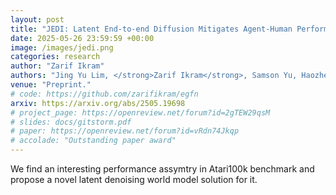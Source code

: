 ```yaml
---
layout: post
title: "JEDI: Latent End-to-end Diffusion Mitigates Agent-Human Performance Asymmetry in Model-Based Reinforcement Learning"
date: 2025-05-26 23:59:59 +00:00
image: /images/jedi.png
categories: research
author: "Zarif Ikram"
authors: "Jing Yu Lim, </strong>Zarif Ikram</strong>, Samson Yu, Haozhe Ma, Tze-Yun Leong, Dianbo Liu"
venue: "Preprint."
# code: https://github.com/zarifikram/egfn
arxiv: https://arxiv.org/abs/2505.19698
# project_page: https://openreview.net/forum?id=2gTEW29qsM
# slides: docs/gitstorm.pdf
# paper: https://openreview.net/forum?id=vRdn74Jkqp
# accolade: "Outstanding paper award"
---
```


We find an interesting performance assymtry in Atari100k benchmark and propose a novel latent denoising world model solution for it.